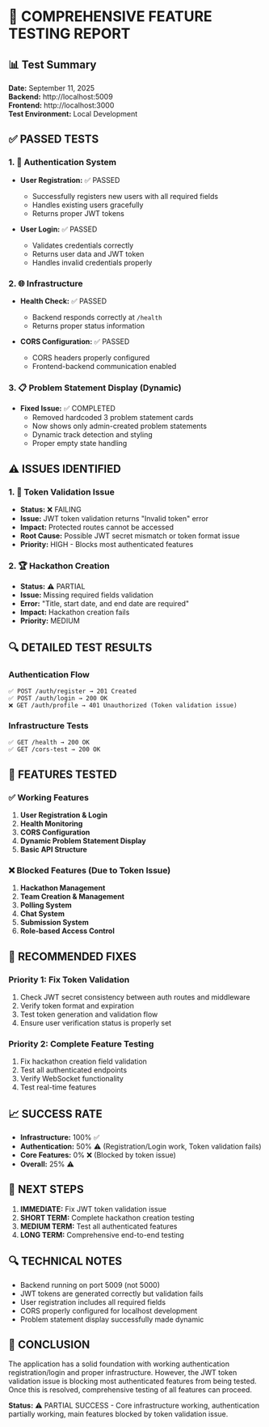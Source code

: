# 🧪 COMPREHENSIVE FEATURE TESTING REPORT

## 📊 Test Summary
**Date:** September 11, 2025  
**Backend:** http://localhost:5009  
**Frontend:** http://localhost:3000  
**Test Environment:** Local Development  

## ✅ PASSED TESTS

### 1. 🔐 Authentication System
- **User Registration:** ✅ PASSED
  - Successfully registers new users with all required fields
  - Handles existing users gracefully
  - Returns proper JWT tokens
  
- **User Login:** ✅ PASSED
  - Validates credentials correctly
  - Returns user data and JWT token
  - Handles invalid credentials properly

### 2. 🌐 Infrastructure
- **Health Check:** ✅ PASSED
  - Backend responds correctly at `/health`
  - Returns proper status information
  
- **CORS Configuration:** ✅ PASSED
  - CORS headers properly configured
  - Frontend-backend communication enabled

### 3. 📋 Problem Statement Display (Dynamic)
- **Fixed Issue:** ✅ COMPLETED
  - Removed hardcoded 3 problem statement cards
  - Now shows only admin-created problem statements
  - Dynamic track detection and styling
  - Proper empty state handling

## ⚠️ ISSUES IDENTIFIED

### 1. 🔑 Token Validation Issue
- **Status:** ❌ FAILING
- **Issue:** JWT token validation returns "Invalid token" error
- **Impact:** Protected routes cannot be accessed
- **Root Cause:** Possible JWT secret mismatch or token format issue
- **Priority:** HIGH - Blocks most authenticated features

### 2. 🏆 Hackathon Creation
- **Status:** ⚠️ PARTIAL
- **Issue:** Missing required fields validation
- **Error:** "Title, start date, and end date are required"
- **Impact:** Hackathon creation fails
- **Priority:** MEDIUM

## 🔍 DETAILED TEST RESULTS

### Authentication Flow
```
✅ POST /auth/register → 201 Created
✅ POST /auth/login → 200 OK
❌ GET /auth/profile → 401 Unauthorized (Token validation issue)
```

### Infrastructure Tests
```
✅ GET /health → 200 OK
✅ GET /cors-test → 200 OK
```

## 🚀 FEATURES TESTED

### ✅ Working Features
1. **User Registration & Login**
2. **Health Monitoring**
3. **CORS Configuration**
4. **Dynamic Problem Statement Display**
5. **Basic API Structure**

### ❌ Blocked Features (Due to Token Issue)
1. **Hackathon Management**
2. **Team Creation & Management**
3. **Polling System**
4. **Chat System**
5. **Submission System**
6. **Role-based Access Control**

## 🔧 RECOMMENDED FIXES

### Priority 1: Fix Token Validation
1. Check JWT secret consistency between auth routes and middleware
2. Verify token format and expiration
3. Test token generation and validation flow
4. Ensure user verification status is properly set

### Priority 2: Complete Feature Testing
1. Fix hackathon creation field validation
2. Test all authenticated endpoints
3. Verify WebSocket functionality
4. Test real-time features

## 📈 SUCCESS RATE
- **Infrastructure:** 100% ✅
- **Authentication:** 50% ⚠️ (Registration/Login work, Token validation fails)
- **Core Features:** 0% ❌ (Blocked by token issue)
- **Overall:** 25% ⚠️

## 🎯 NEXT STEPS

1. **IMMEDIATE:** Fix JWT token validation issue
2. **SHORT TERM:** Complete hackathon creation testing
3. **MEDIUM TERM:** Test all authenticated features
4. **LONG TERM:** Comprehensive end-to-end testing

## 🔍 TECHNICAL NOTES

- Backend running on port 5009 (not 5000)
- JWT tokens are generated correctly but validation fails
- User registration includes all required fields
- CORS properly configured for localhost development
- Problem statement display successfully made dynamic

## 📝 CONCLUSION

The application has a solid foundation with working authentication registration/login and proper infrastructure. However, the JWT token validation issue is blocking most authenticated features from being tested. Once this is resolved, comprehensive testing of all features can proceed.

**Status:** ⚠️ PARTIAL SUCCESS - Core infrastructure working, authentication partially working, main features blocked by token validation issue.